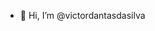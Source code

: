 - 👋 Hi, I’m @victordantasdasilva


<!---
victordantasdasilva/victordantasdasilva is a ✨ special ✨ repository because its `README.md` (this file) appears on your GitHub profile.
You can click the Preview link to take a look at your changes.
--->
